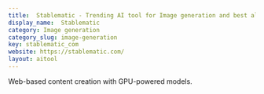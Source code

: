 ```yaml
---
title:  Stablematic - Trending AI tool for Image generation and best alternatives
display_name:  Stablematic
category: Image generation
category_slug: image-generation
key: stablematic_com
website: https://stablematic.com/
layout: aitool
---
```


Web-based content creation with GPU-powered models.
